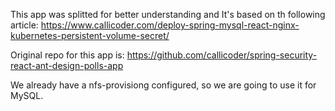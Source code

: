 This app was splitted for better understanding and It's based on th following article: https://www.callicoder.com/deploy-spring-mysql-react-nginx-kubernetes-persistent-volume-secret/ 

Original repo for this app is: https://github.com/callicoder/spring-security-react-ant-design-polls-app 

We already have a nfs-provisiong configured, so we are going to use it for MySQL.

